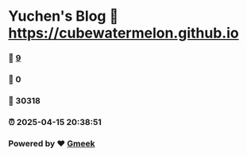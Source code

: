 # Yuchen's Blog :link: https://cubewatermelon.github.io 
### :page_facing_up: [9](https://cubewatermelon.github.io/tag.html) 
### :speech_balloon: 0 
### :hibiscus: 30318 
### :alarm_clock: 2025-04-15 20:38:51 
### Powered by :heart: [Gmeek](https://github.com/Meekdai/Gmeek)
